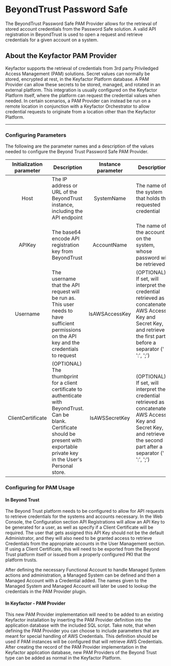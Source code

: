 # BeyondTrust Password Safe

The BeyondTrust Password Safe PAM Provider allows for the retrieval of stored account credentials from the Password Safe solution. A valid API registration in BeyondTrust is used to open a request and retrieve credentials for a given account on a system.

## About the Keyfactor PAM Provider

Keyfactor supports the retrieval of credentials from 3rd party Priviledged Access Management (PAM) solutions. Secret values can normally be stored, encrypted at rest, in the Keyfactor Platform database. A PAM Provider can allow these secrets to be stored, managed, and rotated in an external platform. This integration is usually configured on the Keyfactor Platform itself, where the platform can request the credential values when needed. In certain scenarios, a PAM Provider can instead be run on a remote location in conjunction with a Keyfactor Orchestrator to allow credential requests to originate from a location other than the Keyfactor Platform.

---

### Configuring Parameters
The following are the parameter names and a description of the values needed to configure the Beyond Trust Password Safe PAM Provider.

| Initialization parameter | Description | Instance parameter | Description |
| :---: | --- | :---: | --- |
| Host | The IP address or URL of the BeyondTrust instance, including the API endpoint | SystemName | The name of the system that holds the requested credential |
| APIKey | The base64 encode API registration key from BeyondTrust | AccountName | The name of the account on the system, whose password will be retrieved |
| Username | The username that the API request will be run as. This user needs to have sufficient permissions on the API key and the credentials to request | IsAWSAccessKey | (OPTIONAL) If set, will interpret the credential retrieved as a concatenated AWS Access Key and Secret Key, and retrieve the first part before a separator (' ', ':', ';') |
| ClientCertificate | (OPTIONAL) The thumbprint for a client certificate to authenticate with BeyondTrust. Can be blank. Certificate should be present with exportable private key in the User's Personal store. | IsAWSSecretKey | (OPTIONAL) If set, will interpret the credential retrieved as a concatenated AWS Access Key and Secret Key, and retrieve the second part after a separator (' ', ':', ';') |


### Configuring for PAM Usage
#### In Beyond Trust
The Beyond Trust platform needs to be configured to allow for API requests to retrieve credentials for the systems and accounts necessary.
In the Web Console, the Configuration section API Registrations will allow an API Key to be generated for a user, as well as specify if a Client Certificate will be required.
The user that gets assigned this API Key should not be the default Administrator, and they will also need to be granted access to retrieve Credentials from the appropriate accounts in the User Management section.
If using a Client Certificate, this will need to be exported from the Beyond Trust platform itself or issued from a properly configured PKI that the platform trusts.

After defining the necessary Functional Account to handle Managed System actions and administration, a Managed System can be defined and then a Managed Account with a Credential added.
The names given to the Managed System and Managed Account will later be used to lookup the credentials in the PAM Provider plugin.

#### In Keyfactor - PAM Provider
This new PAM Provider implementation will need to be added to an existing Keyfactor installation by inserting the PAM Provider definition into the application database with the included SQL script.
Take note, that when defining the PAM Provider you can choose to include parameters that are meant for special handling of AWS Credentials. This definition should be used if PAM instances will be configured that will retrieve AWS Credentials.
After creating the record of the PAM Provider implementation in the Keyfactor application database, new PAM Providers of the Beyond Trust type can be added as normal in the Keyfactor Platform.
